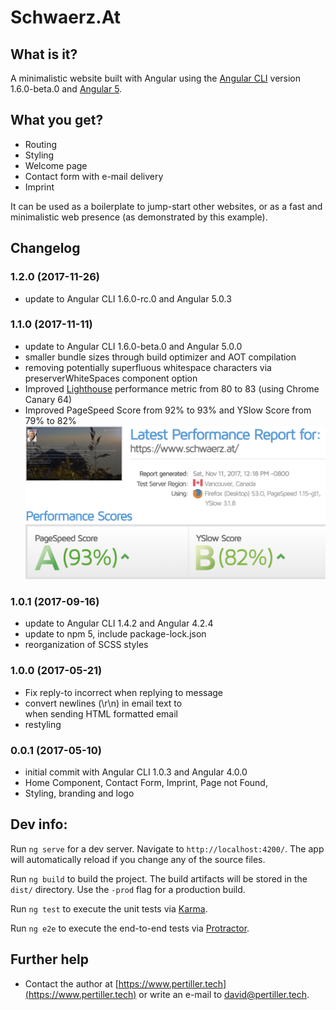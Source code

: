 # Schwaerz.At

## What is it?
A minimalistic website built with Angular using the [Angular CLI](https://github.com/angular/angular-cli) version 1.6.0-beta.0 and [Angular 5](https://github.com/angular/angular).

## What you get?
* Routing
* Styling
* Welcome page
* Contact form with e-mail delivery
* Imprint

It can be used as a boilerplate to jump-start other websites, or as a fast and minimalistic web presence (as demonstrated by this example).

## Changelog
### 1.2.0 (2017-11-26)
* update to Angular CLI 1.6.0-rc.0 and Angular 5.0.3

### 1.1.0 (2017-11-11)
* update to Angular CLI 1.6.0-beta.0 and Angular 5.0.0
* smaller bundle sizes through build optimizer and AOT compilation
* removing potentially superfluous whitespace characters via preserverWhiteSpaces component option
* Improved [Lighthouse](https://github.com/GoogleChrome/lighthouse) performance metric from 80 to 83 (using Chrome Canary 64)
* Improved PageSpeed Score from 92% to 93% and YSlow Score from 79% to 82%
![PageSpeed & YSlow Benchmark](/docs/1.1.0-Benchmark-PageSpeed-YSlow.png?raw=true "PageSpeed & YSlow Benchmark")


### 1.0.1 (2017-09-16)
* update to Angular CLI 1.4.2 and Angular 4.2.4
* update to npm 5, include package-lock.json
* reorganization of SCSS styles

### 1.0.0 (2017-05-21)
* Fix reply-to incorrect when replying to message
* convert newlines (\r\n) in email text to <br> when sending HTML formatted email
* restyling

### 0.0.1 (2017-05-10)
* initial commit with Angular CLI 1.0.3 and Angular 4.0.0
* Home Component, Contact Form, Imprint, Page not Found,
* Styling, branding and logo

## Dev info:
Run `ng serve` for a dev server. Navigate to `http://localhost:4200/`. The app will automatically reload if you change any of the source files.

Run `ng build` to build the project. The build artifacts will be stored in the `dist/` directory. Use the `-prod` flag for a production build.

Run `ng test` to execute the unit tests via [Karma](https://karma-runner.github.io).

Run `ng e2e` to execute the end-to-end tests via [Protractor](http://www.protractortest.org/).

## Further help

* Contact the author at [https://www.pertiller.tech](https://www.pertiller.tech) or write an e-mail to david@pertiller.tech.
